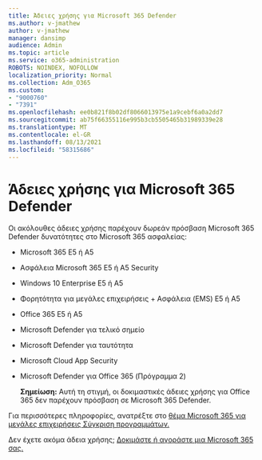 ```yaml
---
title: Άδειες χρήσης για Microsoft 365 Defender
ms.author: v-jmathew
author: v-jmathew
manager: dansimp
audience: Admin
ms.topic: article
ms.service: o365-administration
ROBOTS: NOINDEX, NOFOLLOW
localization_priority: Normal
ms.collection: Adm_O365
ms.custom:
- "9000760"
- "7391"
ms.openlocfilehash: ee0b821f8b02df8066013975e1a9cebf6a0a2dd7
ms.sourcegitcommit: ab75f66355116e995b3cb5505465b31989339e28
ms.translationtype: MT
ms.contentlocale: el-GR
ms.lasthandoff: 08/13/2021
ms.locfileid: "58315686"
---
```

# <a name="licenses-for-microsoft-365-defender"></a>Άδειες χρήσης για Microsoft 365 Defender

Οι ακόλουθες άδειες χρήσης παρέχουν δωρεάν πρόσβαση Microsoft 365 Defender δυνατότητες στο Microsoft 365 ασφαλείας:

- Microsoft 365 E5 ή A5
- Ασφάλεια Microsoft 365 E5 ή A5 Security
- Windows 10 Enterprise E5 ή A5
- Φορητότητα για μεγάλες επιχειρήσεις + Ασφάλεια (EMS) E5 ή A5
- Office 365 E5 ή A5
- Microsoft Defender για τελικό σημείο
- Microsoft Defender για ταυτότητα
- Microsoft Cloud App Security
- Microsoft Defender για Office 365 (Πρόγραμμα 2)

    **Σημείωση:** Αυτή τη στιγμή, οι δοκιμαστικές άδειες χρήσης για Office 365 δεν παρέχουν πρόσβαση σε Microsoft 365 Defender.

Για περισσότερες πληροφορίες, ανατρέξτε στο [θέμα Microsoft 365 για μεγάλες επιχειρήσεις Σύγκριση προγραμμάτων.](https://go.microsoft.com/fwlink/?linkid=2143458)

Δεν έχετε ακόμα άδεια χρήσης; [Δοκιμάστε ή αγοράστε μια Microsoft 365 σας.](https://go.microsoft.com/fwlink/?linkid=2143625)
